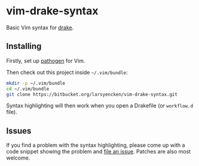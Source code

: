 # vim-drake-syntax

Basic Vim syntax for [drake](https://github.com/Factual/drake).

## Installing

Firstly, set up [pathogen](https://github.com/tpope/vim-pathogen) for Vim.

Then check out this project inside `~/.vim/bundle`:

```bash
mkdir -p ~/.vim/bundle
cd ~/.vim/bundle
git clone https://bitbucket.org/larsyencken/vim-drake-syntax.git
```

Syntax highlighting will then work when you open a Drakefile (or `workflow.d` file).

## Issues

If you find a problem with the syntax highlighting, please come up with a code snippet showing the problem and [file an issue](https://bitbucket.org/larsyencken/vim-drake-syntax/issues/new). Patches are also most welcome.
